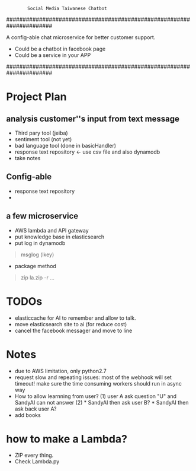 

            Social Media Taiwanese Chatbot

######################################################################

A config-able chat microservice for better customer support.

* Could be a chatbot in facebook page
* Could be a service in your APP

######################################################################

# Project Plan

## analysis customer''s input from text message
- Third pary tool (jeiba)
- sentiment tool (not yet)
- bad language tool (done in basicHandler)
- response text repository <- use csv file and also dynamodb
- take notes   
## Config-able
- response text repository
- 
## a few microservice 
- AWS lambda and API gateway
- put knowledge base in elasticsearch
- put log in dynamodb
> msglog (lkey)
- package method
> zip la.zip -r <file> ... <folder> <folder>

# TODOs
- elasticcache for AI to remember and allow to talk.
- move elasticsearch site to ai (for reduce cost)
- cancel the facebook messager and move to line

# Notes
- due to AWS limitation, only python2.7
- request slow and repeating issues: most of the webhook will set timeout! 
  make sure the time consuming workers should run in async way
- How to allow learnning from user?
   (1) user A ask question "U" and SandyAI can not answer
   (2) 
       * SandyAI then ask user B?
       * SandyAI then ask back user A?
- add books
# how to make a Lambda?
- ZIP every thing.
- Check Lambda.py
